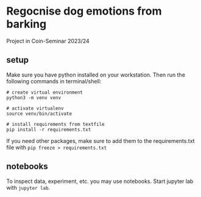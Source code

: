 # Regocnise dog emotions from barking

Project in Coin-Seminar 2023/24

## setup    

Make sure you have python installed on your workstation. Then run the following commands in terminal/shell:

```console
# create virtual environment
python3 -m venv venv

# activate virtualenv
source venv/bin/activate

# install requirements from textfile
pip install -r requirements.txt

```

If you need other packages, make sure to add them to the requirements.txt file with `pip freeze > requirements.txt
`

## notebooks

To inspect data, experiment, etc. you may use notebooks. Start jupyter lab with `jupyter lab`.